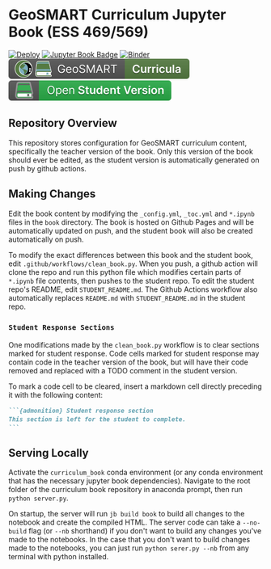 # GeoSMART Curriculum Jupyter Book (ESS 469/569)

[![Deploy](https://github.com/geo-smart/curriculum-book/actions/workflows/deploy.yaml/badge.svg)](https://github.com/geo-smart/curriculum-book/actions/workflows/deploy.yaml)
[![Jupyter Book Badge](https://jupyterbook.org/badge.svg)](https://geo-smart.github.io/curriculum-book)
[![Binder](https://mybinder.org/badge_logo.svg)](https://mybinder.org/v2/gh/geo-smart/curriculum-book/HEAD?urlpath=lab)
[![GeoSMART Library Badge](book/img/curricula_badge.svg)](https://geo-smart.github.io/curriculum)
[![Student Version](book/img/student_version_badge.svg)](https://geo-smart.github.io/curriculum-book-student/)

## Repository Overview

This repository stores configuration for GeoSMART curriculum content, specifically the teacher version of the book. Only this version of the book should ever be edited, as the student version is automatically generated on push by github actions.

## Making Changes

Edit the book content by modifying the `_config.yml`, `_toc.yml` and `*.ipynb` files in the `book` directory. The book is hosted on Github Pages and will be automatically updated on push, and the student book will also be created automatically on push.

To modify the exact differences between this book and the student book, edit `.github/workflows/clean_book.py`. When you push, a github action will clone the repo and run this python file which modifies certain parts of `*.ipynb` file contents, then pushes to the student repo. To edit the student repo's README, edit `STUDENT_README.md`. The Github Actions workflow also automatically replaces `README.md` with `STUDENT_README.md` in the student repo.

### `Student Response Sections`

One modifications made by the `clean_book.py` workflow is to clear sections marked for student response. Code cells marked for student response may contain code in the teacher version of the book, but will have their code removed and replaced with a TODO comment in the student version.

To mark a code cell to be cleared, insert a markdown cell directly preceding it with the following content:

````markdown
```{admonition} Student response section
This section is left for the student to complete.
```
````

## Serving Locally

Activate the `curriculum_book` conda environment (or any conda environment that has the necessary jupyter book dependencies). Navigate to the root folder of the curriculum book repository in anaconda prompt, then run `python server.py`.

On startup, the server will run `jb build book` to build all changes to the notebook and create the compiled HTML. The server code can take a `--no-build` flag (or `--nb` shorthand) if you don't want to build any changes you've made to the notebooks. In the case that you don't want to build changes made to the notebooks, you can just run `python serer.py --nb` from any terminal with python installed.
